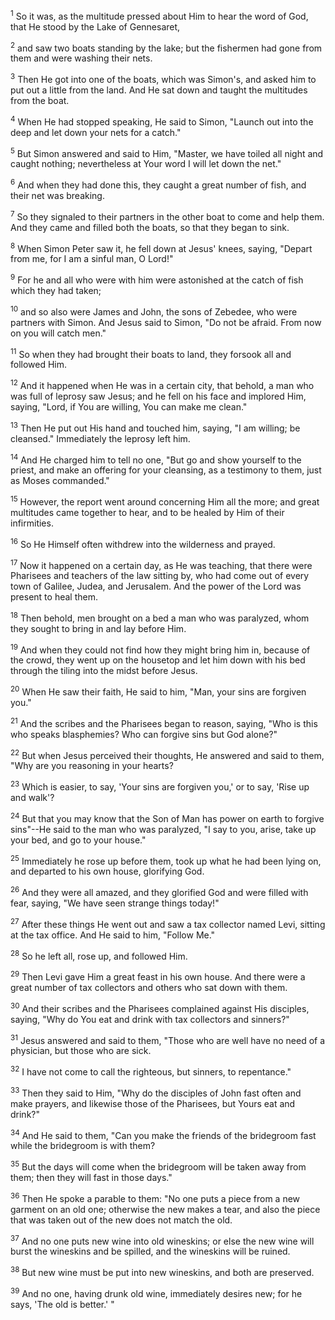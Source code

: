 <sup>1</sup> 
So it was, as the multitude pressed about Him to hear the word of God, that He stood by the Lake of Gennesaret, 

<sup>2</sup> 
and saw two boats standing by the lake; but the fishermen had gone from them and were washing their nets. 

<sup>3</sup> 
Then He got into one of the boats, which was Simon's, and asked him to put out a little from the land. And He sat down and taught the multitudes from the boat. 

<sup>4</sup> 
When He had stopped speaking, He said to Simon, "Launch out into the deep and let down your nets for a catch." 

<sup>5</sup> 
But Simon answered and said to Him, "Master, we have toiled all night and caught nothing; nevertheless at Your word I will let down the net." 

<sup>6</sup> 
And when they had done this, they caught a great number of fish, and their net was breaking. 

<sup>7</sup> 
So they signaled to their partners in the other boat to come and help them. And they came and filled both the boats, so that they began to sink. 

<sup>8</sup> 
When Simon Peter saw it, he fell down at Jesus' knees, saying, "Depart from me, for I am a sinful man, O Lord!" 

<sup>9</sup> 
For he and all who were with him were astonished at the catch of fish which they had taken; 

<sup>10</sup> 
and so also were James and John, the sons of Zebedee, who were partners with Simon. And Jesus said to Simon, "Do not be afraid. From now on you will catch men." 

<sup>11</sup> 
So when they had brought their boats to land, they forsook all and followed Him.

<sup>12</sup> 
And it happened when He was in a certain city, that behold, a man who was full of leprosy saw Jesus; and he fell on his face and implored Him, saying, "Lord, if You are willing, You can make me clean." 

<sup>13</sup> 
Then He put out His hand and touched him, saying, "I am willing; be cleansed." Immediately the leprosy left him. 

<sup>14</sup> 
And He charged him to tell no one, "But go and show yourself to the priest, and make an offering for your cleansing, as a testimony to them, just as Moses commanded." 

<sup>15</sup> 
However, the report went around concerning Him all the more; and great multitudes came together to hear, and to be healed by Him of their infirmities. 

<sup>16</sup> 
So He Himself often withdrew into the wilderness and prayed.

<sup>17</sup> 
Now it happened on a certain day, as He was teaching, that there were Pharisees and teachers of the law sitting by, who had come out of every town of Galilee, Judea, and Jerusalem. And the power of the Lord was present to heal them. 

<sup>18</sup> 
Then behold, men brought on a bed a man who was paralyzed, whom they sought to bring in and lay before Him. 

<sup>19</sup> 
And when they could not find how they might bring him in, because of the crowd, they went up on the housetop and let him down with his bed through the tiling into the midst before Jesus. 

<sup>20</sup> 
When He saw their faith, He said to him, "Man, your sins are forgiven you." 

<sup>21</sup> 
And the scribes and the Pharisees began to reason, saying, "Who is this who speaks blasphemies? Who can forgive sins but God alone?" 

<sup>22</sup> 
But when Jesus perceived their thoughts, He answered and said to them, "Why are you reasoning in your hearts? 

<sup>23</sup> 
Which is easier, to say, 'Your sins are forgiven you,' or to say, 'Rise up and walk'? 

<sup>24</sup> 
But that you may know that the Son of Man has power on earth to forgive sins"--He said to the man who was paralyzed, "I say to you, arise, take up your bed, and go to your house." 

<sup>25</sup> 
Immediately he rose up before them, took up what he had been lying on, and departed to his own house, glorifying God. 

<sup>26</sup> 
And they were all amazed, and they glorified God and were filled with fear, saying, "We have seen strange things today!" 

<sup>27</sup> 
After these things He went out and saw a tax collector named Levi, sitting at the tax office. And He said to him, "Follow Me." 

<sup>28</sup> 
So he left all, rose up, and followed Him. 

<sup>29</sup> 
Then Levi gave Him a great feast in his own house. And there were a great number of tax collectors and others who sat down with them. 

<sup>30</sup> 
And their scribes and the Pharisees complained against His disciples, saying, "Why do You eat and drink with tax collectors and sinners?" 

<sup>31</sup> 
Jesus answered and said to them, "Those who are well have no need of a physician, but those who are sick. 

<sup>32</sup> 
I have not come to call the righteous, but sinners, to repentance." 

<sup>33</sup> 
Then they said to Him, "Why do the disciples of John fast often and make prayers, and likewise those of the Pharisees, but Yours eat and drink?" 

<sup>34</sup> 
And He said to them, "Can you make the friends of the bridegroom fast while the bridegroom is with them? 

<sup>35</sup> 
But the days will come when the bridegroom will be taken away from them; then they will fast in those days." 

<sup>36</sup> 
Then He spoke a parable to them: "No one puts a piece from a new garment on an old one; otherwise the new makes a tear, and also the piece that was taken out of the new does not match the old. 

<sup>37</sup> 
And no one puts new wine into old wineskins; or else the new wine will burst the wineskins and be spilled, and the wineskins will be ruined. 

<sup>38</sup> 
But new wine must be put into new wineskins, and both are preserved. 

<sup>39</sup> 
And no one, having drunk old wine, immediately desires new; for he says, 'The old is better.' "